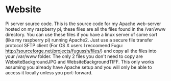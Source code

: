 # Website
Pi server source code.
This is the source code for my Apache web-server hosted on my raspberry pi, these files are all the files found in
the /var/www directory.
You can use these files if you have a linux server of some sort (like my raspberry pi) running Apache2.
Just use a secure file transfer protocol SFTP client (For OS X users I reccomend Fugu: 
http://sourceforge.net/projects/fugussh/files/) and copy all the files into your /var/www folder.
The only 2 files you don't need to copy are WebsiteBackgroundJPG and WebsiteBackgroundTIFF.
This only works assuming you already have Apache setup and you will only be able to access it locally
unless you port-forward.

